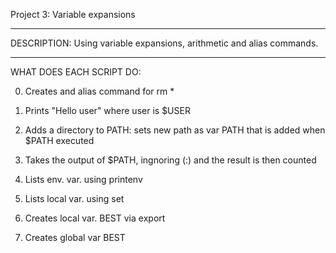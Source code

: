 
Project 3: Variable expansions
***

DESCRIPTION: Using variable expansions, arithmetic and alias commands.

***

WHAT DOES EACH SCRIPT DO:

0. Creates and alias command for rm *

1. Prints "Hello user" where user is $USER

2. Adds a directory to PATH: sets new path as var PATH that is added when $PATH executed

3. Takes the output of $PATH, ingnoring (:) and the result is then counted

4. Lists env. var. using printenv

5. Lists local var. using set

6. Creates local var. BEST via export

7. Creates global var BEST